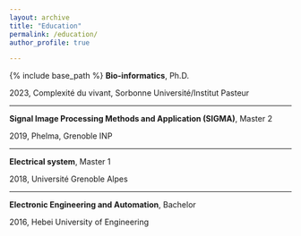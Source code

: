 ```yaml
---
layout: archive
title: "Education"
permalink: /education/
author_profile: true

---
```

{% include base_path %}
**Bio-informatics**, Ph.D.

2023, Complexité du vivant, Sorbonne Université/Institut Pasteur

---

**Signal Image Processing Methods and Application (SIGMA)**, Master 2

2019, Phelma, Grenoble INP

---

**Electrical system**, Master 1

2018, Université Grenoble Alpes

---

**Electronic Engineering and Automation**, Bachelor

2016, Hebei University of Engineering